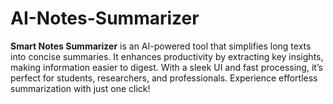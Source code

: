 # AI-Notes-Summarizer
**Smart Notes Summarizer** is an AI-powered tool that simplifies long texts into concise summaries. It enhances productivity by extracting key insights, making information easier to digest. With a sleek UI and fast processing, it’s perfect for students, researchers, and professionals. Experience effortless summarization with just one click! 

